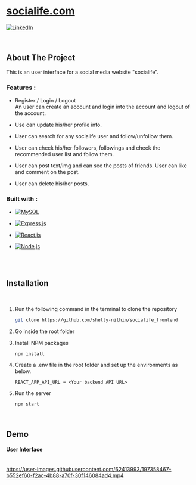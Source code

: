 # [socialife.com]()

[![LinkedIn][linkedin-shield]][linkedin-url]

<br/>

## About The Project
This is an user interface for a social media website "socialife".
<br/>

### Features : 
* Register / Login / Logout</br> An user can create an account and login into the account and logout of the account.

* Use can update his/her profile info.

* User can search for any socialife user and follow/unfollow them.

* User can check his/her followers, followings and check the recommended user list and follow them.

* User can post text/img and can see the posts of friends. User can like and comment on the post.

* User can delete his/her posts.

### Built with : 

* [![MySQL][MySQL]][MySQL-url]

* [![Express.js][Express.js]][Express-url]

* [![React.js][React.js]][React-url]

* [![Node.js][Node.js]][Node-url]
<br/>
<br/>

## Installation
<br/>

1. Run the following command in the terminal to clone the repository
   ```sh
   git clone https://github.com/shetty-nithin/socialife_frontend
   ```

2. Go inside the root folder

3. Install NPM packages
   ```
   npm install
   ```
   
4. Create a .env file in the root folder and set up the environments as below.
   ```
   REACT_APP_API_URL = <Your backend API URL>
   ```

5. Run the server
   ```javascript
   npm start
   ```
<br/>

## Demo

#### User Interface <br/><br/>
https://user-images.githubusercontent.com/62413993/197358467-b552ef60-f2ac-4b88-a70f-30f146084ad4.mp4


<!-- MARKDOWN LINKS -->
[forks-shield]: https://img.shields.io/github/forks/github_username/repo_name.svg?style=for-the-badge
[forks-url]: https://github.com/github_username/repo_name/network/members

[issues-shield]: https://img.shields.io/github/issues/github_username/repo_name.svg?style=for-the-badge
[issues-url]: https://github.com/github_username/repo_name/issues


[linkedin-shield]: https://img.shields.io/badge/-LinkedIn-black.svg?style=for-the-badge&logo=linkedin&colorB=0072b1
[linkedin-url]: https://www.linkedin.com/in/shetty-nithin/

[MySQL]: https://img.shields.io/badge/MySQL-F29111?style=for-the-badge&logo=mysql&logoColor=00758F
[MySQL-url]: https://www.mysql.com/

[Express.js]: https://img.shields.io/badge/Express.js-D1D3D4?style=for-the-badge&logo=express&logoColor=4FC08D
[Express-url]: https://expressjs.com/

[React.js]: https://img.shields.io/badge/React.js-FFFFFF?style=for-the-badge&logo=react&logoColor=20F0F7
[React-url]: https://reactjs.org/

[Node.js]: https://img.shields.io/badge/Node.js-215732?style=for-the-badge&logo=nodedotjs&logoColor=61DAFB
[Node-url]: https://nodejs.org/en/